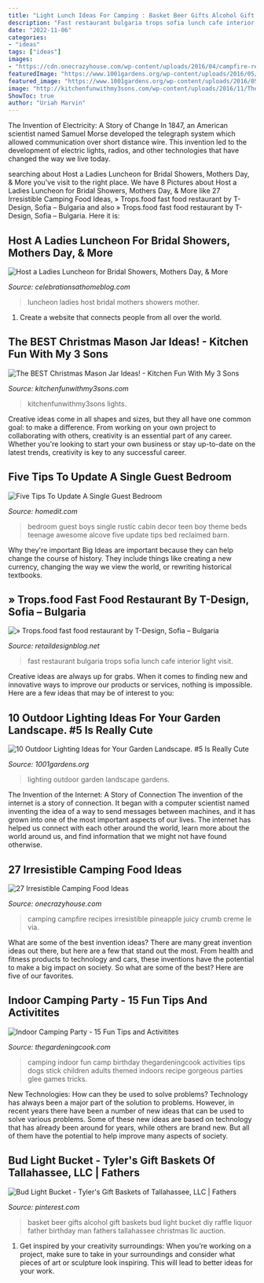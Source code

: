 ```yaml
---
title: "Light Lunch Ideas For Camping : Basket Beer Gifts Alcohol Gift Baskets Bud Light Bucket Diy Raffle Liquor Father Birthday Man Fathers Tallahassee Christmas Llc Auction"
description: "Fast restaurant bulgaria trops sofia lunch cafe interior light visit"
date: "2022-11-06"
categories:
- "ideas"
tags: ["ideas"]
images:
- "https://cdn.onecrazyhouse.com/wp-content/uploads/2016/04/campfire-recipes-19.jpg"
featuredImage: "https://www.1001gardens.org/wp-content/uploads/2016/05/1001gardens.org-10-outdoor-lighting-ideas-for-your-garden-landscape-02.jpg"
featured_image: "https://www.1001gardens.org/wp-content/uploads/2016/05/1001gardens.org-10-outdoor-lighting-ideas-for-your-garden-landscape-02.jpg"
image: "http://kitchenfunwithmy3sons.com/wp-content/uploads/2016/11/The-Best-Christmas-Mason-Jar-Ideas.jpg"
ShowToc: true
author: "Uriah Marvin"
---
```



The Invention of Electricity: A Story of Change
In 1847, an American scientist named Samuel Morse developed the telegraph system which allowed communication over short distance wire. This invention led to the development of electric lights, radios, and other technologies that have changed the way we live today.

	

		
searching about Host a Ladies Luncheon for Bridal Showers, Mothers Day, &amp; More you've visit to the right place. We have 8 Pictures about Host a Ladies Luncheon for Bridal Showers, Mothers Day, &amp; More like 27 Irresistible Camping Food Ideas, » Trops.food fast food restaurant by T-Design, Sofia – Bulgaria and also » Trops.food fast food restaurant by T-Design, Sofia – Bulgaria. Here it is:
		
    
## Host A Ladies Luncheon For Bridal Showers, Mothers Day, &amp; More

<img loading=lazy src="https://celebrationsathomeblog.com/wp-content/uploads/2017/05/mothers-day-entertaining.jpg" onerror="this.onerror=null;this.src='https://tse4.mm.bing.net/th?id=OIP.S6YzqTLp8_fA8oFYtv7bzgHaKp&amp;pid=15.1';" alt="Host a Ladies Luncheon for Bridal Showers, Mothers Day, &amp; More">

_Source: celebrationsathomeblog.com_

>luncheon ladies host bridal mothers showers mother. 

	

1. Create a website that connects people from all over the world.

    
## The BEST Christmas Mason Jar Ideas! - Kitchen Fun With My 3 Sons

<img loading=lazy src="http://kitchenfunwithmy3sons.com/wp-content/uploads/2016/11/The-Best-Christmas-Mason-Jar-Ideas.jpg" onerror="this.onerror=null;this.src='https://tse4.mm.bing.net/th?id=OIP.JBI1ck-z598Q2i9vdzGWHAHaKl&amp;pid=15.1';" alt="The BEST Christmas Mason Jar Ideas! - Kitchen Fun With My 3 Sons">

_Source: kitchenfunwithmy3sons.com_

>kitchenfunwithmy3sons lights. 

	

Creative ideas come in all shapes and sizes, but they all have one common goal: to make a difference. From working on your own project to collaborating with others, creativity is an essential part of any career. Whether you're looking to start your own business or stay up-to-date on the latest trends, creativity is key to any successful career.

    
## Five Tips To Update A Single Guest Bedroom

<img loading=lazy src="http://cdn.homedit.com/wp-content/uploads/2013/03/alcove-single-bedroom.jpg" onerror="this.onerror=null;this.src='https://tse4.mm.bing.net/th?id=OIP.3gkZeouV7a1gaaqtnuv3zgHaJ4&amp;pid=15.1';" alt="Five Tips To Update A Single Guest Bedroom">

_Source: homedit.com_

>bedroom guest boys single rustic cabin decor teen boy theme beds teenage awesome alcove five update tips bed reclaimed barn. 

	

Why they're important
Big Ideas are important because they can help change the course of history. They include things like creating a new currency, changing the way we view the world, or rewriting historical textbooks.

    
## » Trops.food Fast Food Restaurant By T-Design, Sofia – Bulgaria

<img loading=lazy src="https://retaildesignblog.net/wp-content/uploads/2014/01/Trops-food-fast-food-restaurant-by-T-Design-Sofia-Bulgaria-08.jpg" onerror="this.onerror=null;this.src='https://tse3.mm.bing.net/th?id=OIP.YWlEq8vawGl8VH0izzDgTQHaE8&amp;pid=15.1';" alt="» Trops.food fast food restaurant by T-Design, Sofia – Bulgaria">

_Source: retaildesignblog.net_

>fast restaurant bulgaria trops sofia lunch cafe interior light visit. 

	

Creative ideas are always up for grabs. When it comes to finding new and innovative ways to improve our products or services, nothing is impossible. Here are a few ideas that may be of interest to you: 

    
## 10 Outdoor Lighting Ideas For Your Garden Landscape. #5 Is Really Cute

<img loading=lazy src="https://www.1001gardens.org/wp-content/uploads/2016/05/1001gardens.org-10-outdoor-lighting-ideas-for-your-garden-landscape-02.jpg" onerror="this.onerror=null;this.src='https://tse4.mm.bing.net/th?id=OIP.89hDBgC59mTLnutW4cwMUgHaRS&amp;pid=15.1';" alt="10 Outdoor Lighting Ideas for Your Garden Landscape. #5 Is Really Cute">

_Source: 1001gardens.org_

>lighting outdoor garden landscape gardens. 

	

The Invention of the Internet: A Story of Connection
The invention of the internet is a story of connection. It began with a computer scientist named inventing the idea of a way to send messages between machines, and it has grown into one of the most important aspects of our lives. The internet has helped us connect with each other around the world, learn more about the world around us, and find information that we might not have found otherwise.

    
## 27 Irresistible Camping Food Ideas

<img loading=lazy src="https://cdn.onecrazyhouse.com/wp-content/uploads/2016/04/campfire-recipes-19.jpg" onerror="this.onerror=null;this.src='https://tse2.mm.bing.net/th?id=OIP._ykxhVuiqs9-sW9EVcFKnAHaLH&amp;pid=15.1';" alt="27 Irresistible Camping Food Ideas">

_Source: onecrazyhouse.com_

>camping campfire recipes irresistible pineapple juicy crumb creme le via. 

	

What are some of the best invention ideas?
There are many great invention ideas out there, but here are a few that stand out the most. From health and fitness products to technology and cars, these inventions have the potential to make a big impact on society. So what are some of the best? Here are five of our favorites.

    
## Indoor Camping Party - 15 Fun Tips And Activitites

<img loading=lazy src="https://thegardeningcook.com/wp-content/uploads/2018/10/Indoor-Camping-Party-hero.jpg" onerror="this.onerror=null;this.src='https://tse4.mm.bing.net/th?id=OIP.xMHXf5F42E6HFv-UnIpG_gHaN6&amp;pid=15.1';" alt="Indoor Camping Party - 15 Fun Tips and Activitites">

_Source: thegardeningcook.com_

>camping indoor fun camp birthday thegardeningcook activities tips dogs stick children adults themed indoors recipe gorgeous parties glee games tricks. 

	

New Technologies: How can they be used to solve problems?
Technology has always been a major part of the solution to problems. However, in recent years there have been a number of new ideas that can be used to solve various problems. Some of these new ideas are based on technology that has already been around for years, while others are brand new. But all of them have the potential to help improve many aspects of society.

    
## Bud Light Bucket - Tyler&#039;s Gift Baskets Of Tallahassee, LLC | Fathers

<img loading=lazy src="https://i.pinimg.com/736x/59/61/f9/5961f9e33c873261355fd988cc36d091--man-basket-beer-basket.jpg" onerror="this.onerror=null;this.src='https://tse1.mm.bing.net/th?id=OIP.tLohwJXbHyESHCpGwONUuwHaJ3&amp;pid=15.1';" alt="Bud Light Bucket - Tyler&#039;s Gift Baskets of Tallahassee, LLC | Fathers">

_Source: pinterest.com_

>basket beer gifts alcohol gift baskets bud light bucket diy raffle liquor father birthday man fathers tallahassee christmas llc auction. 

	

1. Get inspired by your creativity surroundings: When you’re working on a project, make sure to take in your surroundings and consider what pieces of art or sculpture look inspiring. This will lead to better ideas for your work.

